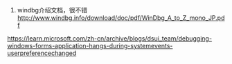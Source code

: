 1. windbg介绍文档，很不错  
http://www.windbg.info/download/doc/pdf/WinDbg_A_to_Z_mono_JP.pdf



https://learn.microsoft.com/zh-cn/archive/blogs/dsui_team/debugging-windows-forms-application-hangs-during-systemevents-userpreferencechanged
